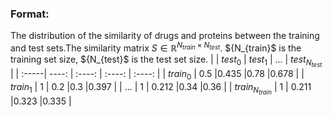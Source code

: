 ### Format:
The distribution of the similarity of drugs and proteins between the training and test sets.The similarity matrix $S \in {\mathbb{R}^{{N_{train}} \times {N_{test}}}}$. 
 ${N_{train}$ is the training set size, ${N_{test}$ is the test set size.
|       | $test_{0}$ | $test_{1}$ | ... | $test_{N_{test}}$ |
| :-----| ----: | :----: | :----: | :----: |
| $train_{0}$ | 0.5 |0.435  |0.78  |0.678  |
| $train_{1}$ | 1 | 0.2 |0.3  |0.397  |
| ... | 1 | 0.212 |0.34  |0.36  |
| $train_{N_{train}}$ | 1 | 0.211 |0.323  |0.335  |

